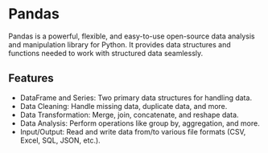 # Pandas
Pandas is a powerful, flexible, and easy-to-use open-source data analysis and manipulation library for Python. It provides data structures and functions needed to work with structured data seamlessly.

<h2>Features</h2>
<ul>
<li>DataFrame and Series: Two primary data structures for handling data.</li>
<li>Data Cleaning: Handle missing data, duplicate data, and more.</li>
<li>Data Transformation: Merge, join, concatenate, and reshape data.</li>
<li>Data Analysis: Perform operations like group by, aggregation, and more.</li>
<li>Input/Output: Read and write data from/to various file formats (CSV, Excel, SQL, JSON, etc.).
</ul>
